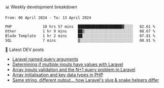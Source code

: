 📊 Weekly development breakdown
<!--START_SECTION:waka-->

```txt
From: 06 April 2024 - To: 13 April 2024

PHP              10 hrs 57 mins  ████████████████████▓░░░░   82.61 %
Other            1 hr 9 mins     ██▒░░░░░░░░░░░░░░░░░░░░░░   08.67 %
Blade Template   1 hr 2 mins     ██░░░░░░░░░░░░░░░░░░░░░░░   07.81 %
SQL              7 mins          ▒░░░░░░░░░░░░░░░░░░░░░░░░   00.91 %
```

<!--END_SECTION:waka-->

📕 Latest DEV posts
<!-- BLOG-POST-LIST:START -->
- [Laravel named query arguments](https://dev.to/michaelvickersuk/laravel-named-query-arguments-28kd)
- [Determining if multiple inputs have values with Laravel](https://dev.to/michaelvickersuk/determining-if-multiple-inputs-have-values-with-laravel-km6)
- [Array inputs validation and the N+1 query problem in Laravel](https://dev.to/michaelvickersuk/array-inputs-validation-and-the-n1-query-problem-in-laravel-2agb)
- [Array initialisation and key data types in PHP](https://dev.to/michaelvickersuk/array-initialisation-and-key-data-types-in-php-1e5b)
- [Same string, different output... how Laravel&#39;s slug &amp; snake helpers differ](https://dev.to/michaelvickersuk/same-string-different-output-how-laravels-slug-snake-helpers-differ-1ccj)
<!-- BLOG-POST-LIST:END -->
